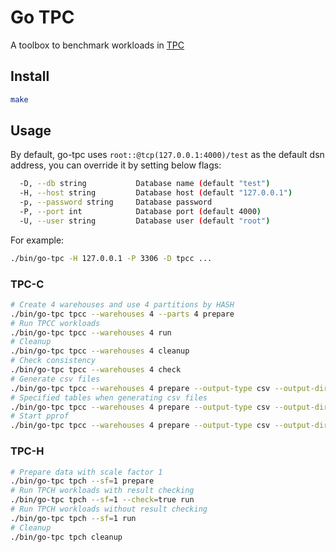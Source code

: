 # Go TPC

A toolbox to benchmark workloads in [TPC](http://www.tpc.org/)

## Install

```bash
make
```

## Usage

By default, go-tpc uses `root::@tcp(127.0.0.1:4000)/test` as the default dsn address, you can override it by setting below flags:

```bash
  -D, --db string           Database name (default "test")
  -H, --host string         Database host (default "127.0.0.1")
  -p, --password string     Database password
  -P, --port int            Database port (default 4000)
  -U, --user string         Database user (default "root")

```

For example:

```bash
./bin/go-tpc -H 127.0.0.1 -P 3306 -D tpcc ...
```

### TPC-C


```bash
# Create 4 warehouses and use 4 partitions by HASH 
./bin/go-tpc tpcc --warehouses 4 --parts 4 prepare
# Run TPCC workloads
./bin/go-tpc tpcc --warehouses 4 run
# Cleanup 
./bin/go-tpc tpcc --warehouses 4 cleanup
# Check consistency 
./bin/go-tpc tpcc --warehouses 4 check
# Generate csv files
./bin/go-tpc tpcc --warehouses 4 prepare --output-type csv --output-dir data
# Specified tables when generating csv files
./bin/go-tpc tpcc --warehouses 4 prepare --output-type csv --output-dir data --tables history,orders
# Start pprof
./bin/go-tpc tpcc --warehouses 4 prepare --output-type csv --output-dir data --pprof :10111
```

### TPC-H

```bash
# Prepare data with scale factor 1
./bin/go-tpc tpch --sf=1 prepare
# Run TPCH workloads with result checking
./bin/go-tpc tpch --sf=1 --check=true run
# Run TPCH workloads without result checking
./bin/go-tpc tpch --sf=1 run
# Cleanup
./bin/go-tpc tpch cleanup
```
